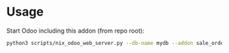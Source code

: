 # Usage

Start Odoo including this addon (from repo root):

```bash
python3 scripts/nix_odoo_web_server.py --db-name mydb --addon sale_order_partner_no_autofollow
```
